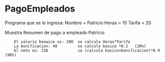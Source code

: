 # PagoEmpleados

Programa que se le ingresa: 
                          Nombre = Patricio
                          Horas = 10
                          Tarifa = 20
 
 Muestra 
        Resumen de pago a empleado Patricio
        
        El salario baswico es: 200  se calcula Horas*Tarifa
        La bonificacion: 40         se calcula basico *0.2   (20%)
        El neto es: 216             se (calcula basico+bonificacion)*0.9  (90%)
                          
